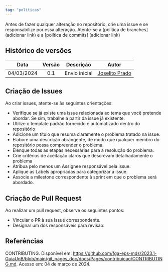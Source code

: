 ```yaml
---
tag: "politicas"
---
```


Antes de fazer qualquer alteração no repositório, crie uma issue e se responsabilize por essa alteração. Atente-se a [política de branches] (adicionar link)
e a [política de commits] (adicionar link) 

## Histórico de versões

| Data       | Versão | Descrição                      | Autor             |
| :--------: | :----: | :----------:                   | :---------------: |
| 04/03/2024 |    0.1   | Envio inicial | [Joselito Prado](https://github.com/joselitopradomarques)|

## Criação de Issues

Ao criar issues, atente-se às seguintes orientações:

- Verifique se já existe uma issue relacionada ao tema que você pretende abordar. Se sim, trabalhe a partir da issue já existente.
- Utilize o template padrão fornecido e automatizado dentro do repositório
- Adicione um título que resuma claramente o problema tratado na issue.
- Elabore uma descrição abrangente, de modo que qualquer membro do repositório possa compreender o problema.
- Elenque todas as etapas necessárias para a resolução do problema.
- Crie critérios de aceitação claros que descrevam detalhadamente o problema
- Atribua pelo menos um Assignee responsável pela issue.
- Aplique as Labels apropriadas para categorizar a issue.
- Associe a milestone correspondente à sprint em que o problema será abordado.


## Criação de Pull Request

Ao realizar um pull request, observe os seguintes pontos:

- Vincular o PR à sua Issue correspondente.
- Designar um dos responsáveis para revisão.

## Referências
CONTRIBUTING. Disponível em: <https://github.com/fga-eps-mds/2023.1-GuiaUnB/blob/main/git_pages_doc/docs/Pages/contribuicao/CONTRIBUTING.md>. Acesso em: 04 de março de 2024.